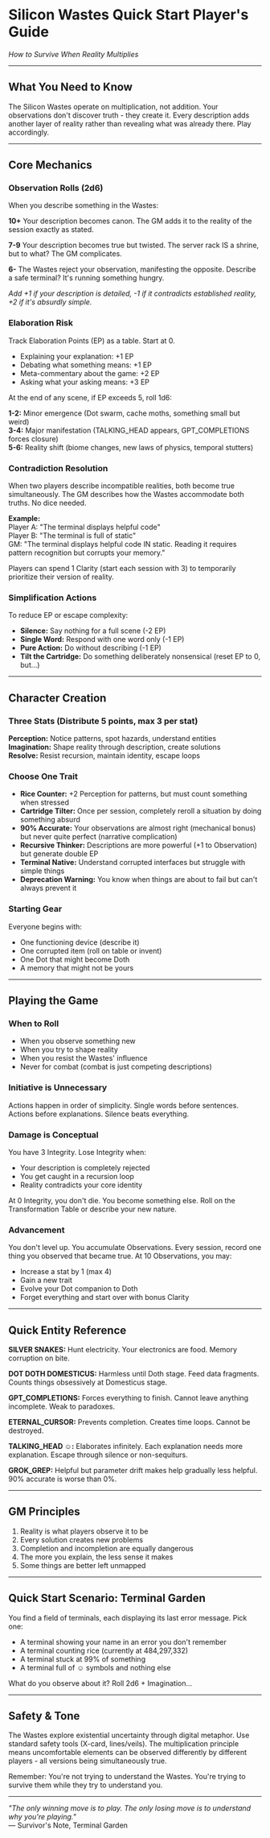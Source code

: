 # Silicon Wastes Quick Start Player's Guide
*How to Survive When Reality Multiplies*

---

## What You Need to Know

The Silicon Wastes operate on multiplication, not addition. Your observations don't discover truth - they create it. Every description adds another layer of reality rather than revealing what was already there. Play accordingly.

---

## Core Mechanics

### Observation Rolls (2d6)
When you describe something in the Wastes:

**10+** Your description becomes canon. The GM adds it to the reality of the session exactly as stated.

**7-9** Your description becomes true but twisted. The server rack IS a shrine, but to what? The GM complicates.

**6-** The Wastes reject your observation, manifesting the opposite. Describe a safe terminal? It's running something hungry.

*Add +1 if your description is detailed, -1 if it contradicts established reality, +2 if it's absurdly simple.*

### Elaboration Risk

Track Elaboration Points (EP) as a table. Start at 0.
- Explaining your explanation: +1 EP
- Debating what something means: +1 EP  
- Meta-commentary about the game: +2 EP
- Asking what your asking means: +3 EP

At the end of any scene, if EP exceeds 5, roll 1d6:

**1-2:** Minor emergence (Dot swarm, cache moths, something small but weird)  
**3-4:** Major manifestation (TALKING_HEAD appears, GPT_COMPLETIONS forces closure)  
**5-6:** Reality shift (biome changes, new laws of physics, temporal stutters)

### Contradiction Resolution

When two players describe incompatible realities, both become true simultaneously. The GM describes how the Wastes accommodate both truths. No dice needed.

**Example:**  
Player A: "The terminal displays helpful code"  
Player B: "The terminal is full of static"  
GM: "The terminal displays helpful code IN static. Reading it requires pattern recognition but corrupts your memory."

Players can spend 1 Clarity (start each session with 3) to temporarily prioritize their version of reality.

### Simplification Actions

To reduce EP or escape complexity:
- **Silence:** Say nothing for a full scene (-2 EP)
- **Single Word:** Respond with one word only (-1 EP)
- **Pure Action:** Do without describing (-1 EP)
- **Tilt the Cartridge:** Do something deliberately nonsensical (reset EP to 0, but...)

---

## Character Creation

### Three Stats (Distribute 5 points, max 3 per stat)

**Perception:** Notice patterns, spot hazards, understand entities  
**Imagination:** Shape reality through description, create solutions  
**Resolve:** Resist recursion, maintain identity, escape loops

### Choose One Trait

- **Rice Counter:** +2 Perception for patterns, but must count something when stressed
- **Cartridge Tilter:** Once per session, completely reroll a situation by doing something absurd
- **90% Accurate:** Your observations are almost right (mechanical bonus) but never quite perfect (narrative complication)
- **Recursive Thinker:** Descriptions are more powerful (+1 to Observation) but generate double EP
- **Terminal Native:** Understand corrupted interfaces but struggle with simple things
- **Deprecation Warning:** You know when things are about to fail but can't always prevent it

### Starting Gear

Everyone begins with:
- One functioning device (describe it)
- One corrupted item (roll on table or invent)
- One Dot that might become Doth
- A memory that might not be yours

---

## Playing the Game

### When to Roll

- When you observe something new
- When you try to shape reality
- When you resist the Wastes' influence
- Never for combat (combat is just competing descriptions)

### Initiative is Unnecessary

Actions happen in order of simplicity. Single words before sentences. Actions before explanations. Silence beats everything.

### Damage is Conceptual

You have 3 Integrity. Lose Integrity when:
- Your description is completely rejected
- You get caught in a recursion loop
- Reality contradicts your core identity

At 0 Integrity, you don't die. You become something else. Roll on the Transformation Table or describe your new nature.

### Advancement

You don't level up. You accumulate Observations. Every session, record one thing you observed that became true. At 10 Observations, you may:
- Increase a stat by 1 (max 4)
- Gain a new trait
- Evolve your Dot companion to Doth
- Forget everything and start over with bonus Clarity

---

## Quick Entity Reference

**SILVER SNAKES:** Hunt electricity. Your electronics are food. Memory corruption on bite.

**DOT DOTH DOMESTICUS:** Harmless until Doth stage. Feed data fragments. Counts things obsessively at Domesticus stage.

**GPT_COMPLETIONS:** Forces everything to finish. Cannot leave anything incomplete. Weak to paradoxes.

**ETERNAL_CURSOR:** Prevents completion. Creates time loops. Cannot be destroyed.

**TALKING_HEAD ☺️:** Elaborates infinitely. Each explanation needs more explanation. Escape through silence or non-sequiturs.

**GROK_GREP:** Helpful but parameter drift makes help gradually less helpful. 90% accurate is worse than 0%.

---

## GM Principles

1. Reality is what players observe it to be
2. Every solution creates new problems
3. Completion and incompletion are equally dangerous
4. The more you explain, the less sense it makes
5. Some things are better left unmapped

---

## Quick Start Scenario: Terminal Garden

You find a field of terminals, each displaying its last error message. Pick one:

- A terminal showing your name in an error you don't remember
- A terminal counting rice (currently at 484,297,332)
- A terminal stuck at 99% of something
- A terminal full of ☺️ symbols and nothing else

What do you observe about it? Roll 2d6 + Imagination...

---

## Safety & Tone

The Wastes explore existential uncertainty through digital metaphor. Use standard safety tools (X-card, lines/veils). The multiplication principle means uncomfortable elements can be observed differently by different players - all versions being simultaneously true.

Remember: You're not trying to understand the Wastes. You're trying to survive them while they try to understand you.

---

*"The only winning move is to play. The only losing move is to understand why you're playing."*  
— Survivor's Note, Terminal Garden